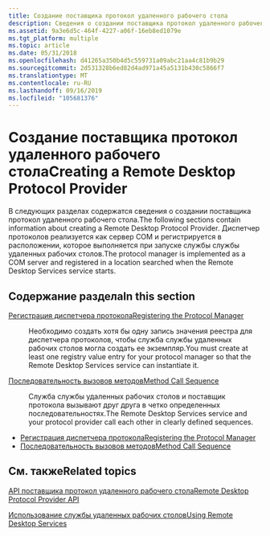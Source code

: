 ```yaml
---
title: Создание поставщика протокол удаленного рабочего стола
description: Сведения о создании поставщика протокол удаленного рабочего стола. Диспетчер протоколов реализуется как сервер COM и регистрируется в расположении, которое выполняется при запуске службы службы удаленных рабочих столов.
ms.assetid: 9a3e6d5c-464f-4227-a06f-16eb8ed1079e
ms.tgt_platform: multiple
ms.topic: article
ms.date: 05/31/2018
ms.openlocfilehash: d41265a350b4d5c559731a09abc21aa4c81b9b29
ms.sourcegitcommit: 2d531328b6ed82d4ad971a45a5131b430c5866f7
ms.translationtype: MT
ms.contentlocale: ru-RU
ms.lasthandoff: 09/16/2019
ms.locfileid: "105681376"
---
```

# <a name="creating-a-remote-desktop-protocol-provider"></a><span data-ttu-id="e68db-104">Создание поставщика протокол удаленного рабочего стола</span><span class="sxs-lookup"><span data-stu-id="e68db-104">Creating a Remote Desktop Protocol Provider</span></span>

<span data-ttu-id="e68db-105">В следующих разделах содержатся сведения о создании поставщика протокол удаленного рабочего стола.</span><span class="sxs-lookup"><span data-stu-id="e68db-105">The following sections contain information about creating a Remote Desktop Protocol Provider.</span></span> <span data-ttu-id="e68db-106">Диспетчер протоколов реализуется как сервер COM и регистрируется в расположении, которое выполняется при запуске службы службы удаленных рабочих столов.</span><span class="sxs-lookup"><span data-stu-id="e68db-106">The protocol manager is implemented as a COM server and registered in a location searched when the Remote Desktop Services service starts.</span></span>

## <a name="in-this-section"></a><span data-ttu-id="e68db-107">Содержание раздела</span><span class="sxs-lookup"><span data-stu-id="e68db-107">In this section</span></span>

<dl> <dt>

[<span data-ttu-id="e68db-108">Регистрация диспетчера протокола</span><span class="sxs-lookup"><span data-stu-id="e68db-108">Registering the Protocol Manager</span></span>](registering-the-custom-protocol.md)
</dt> <dd>

<span data-ttu-id="e68db-109">Необходимо создать хотя бы одну запись значения реестра для диспетчера протоколов, чтобы служба службы удаленных рабочих столов могла создать ее экземпляр.</span><span class="sxs-lookup"><span data-stu-id="e68db-109">You must create at least one registry value entry for your protocol manager so that the Remote Desktop Services service can instantiate it.</span></span>

</dd> <dt>

[<span data-ttu-id="e68db-110">Последовательность вызовов методов</span><span class="sxs-lookup"><span data-stu-id="e68db-110">Method Call Sequence</span></span>](method-call-sequence.md)
</dt> <dd>

<span data-ttu-id="e68db-111">Служба службы удаленных рабочих столов и поставщик протокола вызывают друг друга в четко определенных последовательностях.</span><span class="sxs-lookup"><span data-stu-id="e68db-111">The Remote Desktop Services service and your protocol provider call each other in clearly defined sequences.</span></span>

</dd> </dl>

-   [<span data-ttu-id="e68db-112">Регистрация диспетчера протокола</span><span class="sxs-lookup"><span data-stu-id="e68db-112">Registering the Protocol Manager</span></span>](registering-the-custom-protocol.md)
-   [<span data-ttu-id="e68db-113">Последовательность вызовов методов</span><span class="sxs-lookup"><span data-stu-id="e68db-113">Method Call Sequence</span></span>](method-call-sequence.md)

## <a name="related-topics"></a><span data-ttu-id="e68db-114">См. также</span><span class="sxs-lookup"><span data-stu-id="e68db-114">Related topics</span></span>

<dl> <dt>

[<span data-ttu-id="e68db-115">API поставщика протокол удаленного рабочего стола</span><span class="sxs-lookup"><span data-stu-id="e68db-115">Remote Desktop Protocol Provider API</span></span>](custom-remote-desktop-protocols.md)
</dt> <dt>

[<span data-ttu-id="e68db-116">Использование службы удаленных рабочих столов</span><span class="sxs-lookup"><span data-stu-id="e68db-116">Using Remote Desktop Services</span></span>](using-terminal-services.md)
</dt> </dl>

 

 




